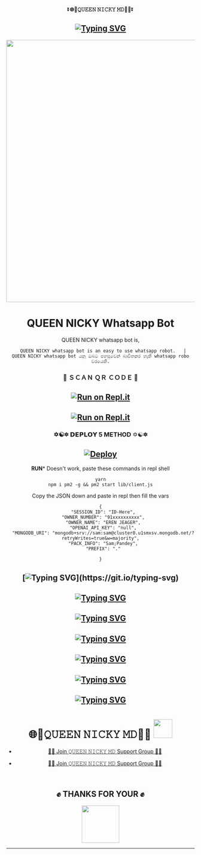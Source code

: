 <div align="center">
    ⏬<b>🌐🤍𝚀𝚄𝙴𝙴𝙽 𝙽𝙸𝙲𝙺𝚈 𝙼𝙳🤍🌐</b>⏬</b>

  
<div align="center">
</p>


## [![Typing SVG](https://readme-typing-svg.herokuapp.com?font=Rockstar-ExtraBold&color=F00&lines=𝚆𝙴𝙻𝙲𝙾𝙼𝙴+𝚃𝙾+𝚀𝚄𝙴𝙴𝙽+𝙽𝙸𝙲𝙺𝚈+𝚆𝙷𝙰𝚃𝚂𝙰𝙿𝙿+𝙱𝙾𝚃;𝙼𝙰𝙳𝙴+𝙱𝚈+𝙳𝚄𝙼𝙸𝙳𝚄)](https://git.io/typing-svg)

   <p align="center">
<a href="https://github.com/nipuna15">
    <img src="https://telegra.ph/file/c7040406048b68186d012.jpg" width="700px">
  </a>
  

# QUEEN NICKY Whatsapp Bot


QUEEN NICKY whatsapp bot is,

      QUEEN NICKY whatsapp bot is an easy to use whatsapp robot.   |  QUEEN NICKY whatsapp bot යනු ඔබට පහසුවෙන් බාවිතකර හැකි whatsapp robo වරයෙකි.


  
 
### 📸 ＳＣＡＮ ＱＲ ＣＯＤＥ 📸
 ## [![Run on Repl.it](https://repl.it/badge/github/quiec/whatsAlfa)](https://replit.com/@nipunarangana/BLUE-LION-V2?v=1)

## [![Run on Repl.it](https://repl.it/badge/github/quiec/whatsAlfa)](https://nipuna-qr-f17ba91959c7.herokuapp.com/)




 ### ✡☯🔯  𝗗𝗘𝗣𝗟𝗢𝗬 5 METHOD ✡☯🔯


## [![Deploy](https://www.herokucdn.com/deploy/button.svg)](https://heroku.com/deploy?template=https://github.com/nipuna15/Blue-Lion-V2.git)
  

**RUN*** Doesn't work, paste these commands in repl shell

```
yarn
npm i pm2 -g && pm2 start lib/client.js
```
Copy the JSON down and paste in repl then fill the vars

```
{
  "SESSION_ID": "ID-Here",
  "OWNER_NUMBER": "91xxxxxxxxxx",
  "OWNER_NAME": "EREN JEAGER",
  "OPENAI_API_KEY": "null",
  "MONGODB_URI": "mongodb+srv://sam:sam@cluster0.u1smxsv.mongodb.net/?retryWrites=true&w=majority",
  "PACK_INFO": "Sam;Pandey",
  "PREFIX": "."
   
}
```
    
   ## [![Typing SVG](https://readme-typing-svg.herokuapp.com?font=Rockstar-ExtraBold&color=008000&lines=HOW+TO+DEVOLP+BY;MADE+BY+CYBER+TECH+TEAM..)](https://git.io/typing-svg)
   
   ## [![Typing SVG](https://readme-typing-svg.herokuapp.com?font=Rockstar-ExtraBold&color=F008000&lines=1.+Fork+This+Repo)](https://github.com/QUEENNICKYMDv1/QUEEN-NICKY-MD-V1-)
   ## [![Typing SVG](https://readme-typing-svg.herokuapp.com?font=Rockstar-ExtraBold&color=F008000&lines=2.+Scan+QR+Code)]([[https://github.com/nipuna15](https://github.com/QUEENNICKYMDv1/QUEEN-NICKY-MD-V1-)](https://github.com/QUEENNICKYMDv1/QUEEN-NICKY-MD-V1-))
   ## [![Typing SVG](https://readme-typing-svg.herokuapp.com?font=Rockstar-ExtraBold&color=F008000&lines=3.+Make+Heroku+&+Uffizzi+Deploy+Link+Your+own)]([https://github.com/nipuna15](https://github.com/QUEENNICKYMDv1/QUEEN-NICKY-MD-V1-))
   ## [![Typing SVG](https://readme-typing-svg.herokuapp.com?font=Rockstar-ExtraBold&color=F008000&lines=4.+Add+App+Name+And+Deploy)]([https://github.com/nipuna15](https://github.com/QUEENNICKYMDv1/QUEEN-NICKY-MD-V1-))
   ## [![Typing SVG](https://readme-typing-svg.herokuapp.com?font=Rockstar-ExtraBold&color=F008000&lines=5.+Watch+Your+Heroku+Log)]([https://github.com/nipuna15](https://github.com/QUEENNICKYMDv1/QUEEN-NICKY-MD-V1-))

   
## [![Typing SVG](https://readme-typing-svg.herokuapp.com?font=Rockstar-ExtraBold&color=F00&lines=If+you+think+this+bot+is+not+good;deploy+another+bot+you+like;If+you+become+Question+about+bot;join+our+Whatsapp+support+group;to+solve+it+♥️)](https://git.io/typing-svg)
  
#  🌐🤍𝚀𝚄𝙴𝙴𝙽 𝙽𝙸𝙲𝙺𝚈 𝙼𝙳🤍🌐  <img src="https://camo.githubusercontent.com/2c8b3670d933220ae3c023fa1d568682975cce3f10799d0d3ff5ecac394b4ee8/68747470733a2f2f6d656469612e67697068792e636f6d2f6d656469612f31326f75664342304d795a31476f2f67697068792e676966" width="50px">

* [🧑‍💻 Join 𝚀𝚄𝙴𝙴𝙽 𝙽𝙸𝙲𝙺𝚈 𝙼𝙳 Support Group 🧑‍💻](https://chat.whatsapp.com/JBjM2yRpqJD5rGUEKQOpHi)

* [🧑‍💻 Join 𝚀𝚄𝙴𝙴𝙽 𝙽𝙸𝙲𝙺𝚈 𝙼𝙳 Support Group 🧑‍💻](https://chat.whatsapp.com/GkYZvcVSUSR1WBvl6rBpiw)


<br>
<div>
<h2 align="center">✊ THANKS FOR YOUR ✊</h2>
<div align="center">
<img src="https://telegra.ph/file/c7040406048b68186d012.jpg"   width="100px">
</div>
<hr>
</div>
</div>
    </center>
</body>

